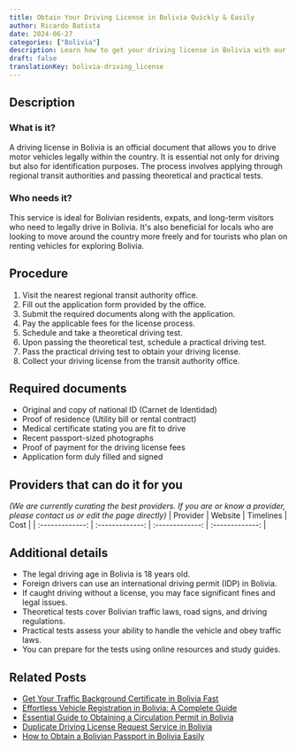 ```yaml
---
title: Obtain Your Driving License in Bolivia Quickly & Easily
author: Ricardo Batista
date: 2024-06-27
categories: ["Bolivia"]
description: Learn how to get your driving license in Bolivia with our detailed guide. Step-by-step process and required documents explained.
draft: false
translationKey: bolivia-driving_license
---
```


## Description
### What is it?
A driving license in Bolivia is an official document that allows you to drive motor vehicles legally within the country. It is essential not only for driving but also for identification purposes. The process involves applying through regional transit authorities and passing theoretical and practical tests.

### Who needs it?
This service is ideal for Bolivian residents, expats, and long-term visitors who need to legally drive in Bolivia. It's also beneficial for locals who are looking to move around the country more freely and for tourists who plan on renting vehicles for exploring Bolivia.

## Procedure

1. Visit the nearest regional transit authority office.
2. Fill out the application form provided by the office.
3. Submit the required documents along with the application.
4. Pay the applicable fees for the license process.
5. Schedule and take a theoretical driving test.
6. Upon passing the theoretical test, schedule a practical driving test.
7. Pass the practical driving test to obtain your driving license.
8. Collect your driving license from the transit authority office.


## Required documents

- Original and copy of national ID (Carnet de Identidad)
- Proof of residence (Utility bill or rental contract)
- Medical certificate stating you are fit to drive
- Recent passport-sized photographs
- Proof of payment for the driving license fees
- Application form duly filled and signed


## Providers that can do it for you
_(We are currently curating the best providers. If you are or know a provider, please contact us or edit the page directly)_
| Provider        |     Website     |     Timelines    |       Cost      |
| :-------------: | :-------------: |  :-------------: | :-------------: |

## Additional details

- The legal driving age in Bolivia is 18 years old.
- Foreign drivers can use an international driving permit (IDP) in Bolivia.
- If caught driving without a license, you may face significant fines and legal issues.
- Theoretical tests cover Bolivian traffic laws, road signs, and driving regulations.
- Practical tests assess your ability to handle the vehicle and obey traffic laws.
- You can prepare for the tests using online resources and study guides.




## Related Posts

- [Get Your Traffic Background Certificate in Bolivia Fast](https://tramitit.com/guides/bolivia/traffic_background_certificate/)
- [Effortless Vehicle Registration in Bolivia: A Complete Guide](https://tramitit.com/guides/bolivia/vehicle_registration/)
- [Essential Guide to Obtaining a Circulation Permit in Bolivia](https://tramitit.com/guides/bolivia/circulation_permit/)
- [Duplicate Driving License Request Service in Bolivia](https://tramitit.com/guides/bolivia/duplicate_driving_license_request/)
- [How to Obtain a Bolivian Passport in Bolivia Easily](https://tramitit.com/guides/bolivia/bolivian_passport/)